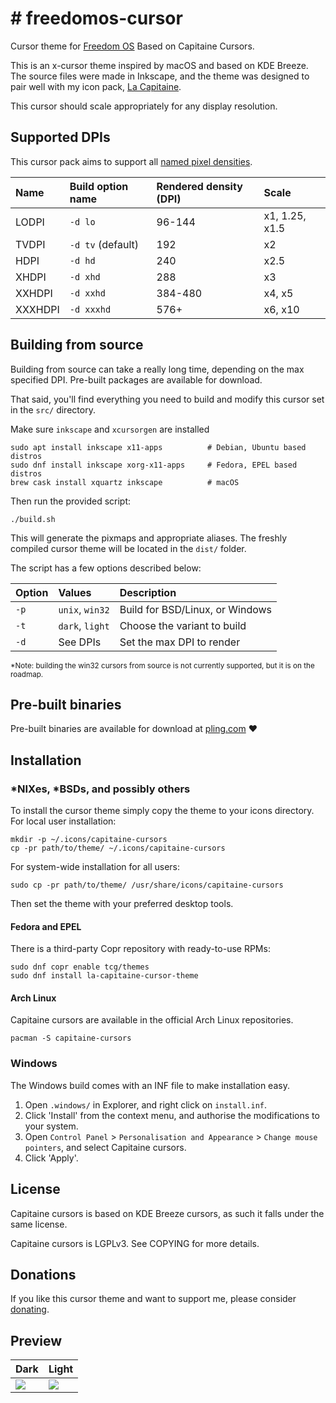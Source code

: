 # # freedomos-cursor

Cursor theme for [Freedom OS][freedomos] Based on Capitaine Cursors.

[freedomos]: https://freedom-os.sourceforge.io/

This is an x-cursor theme inspired by macOS and based on KDE Breeze.
The source files were made in Inkscape, and the theme was designed to pair well with my icon pack, [La Capitaine][la-capitaine-icons].

[la-capitaine-icons]: https://github.com/keeferrourke/la-capitaine-icon-theme

This cursor should scale appropriately for any display resolution.

## Supported DPIs

This cursor pack aims to support all [named pixel densities][named-dpi].

[named-dpi]: https://en.wikipedia.org/wiki/Pixel_density#Named_pixel_densities

| Name    | Build option name | Rendered density (DPI) | Scale          |
| :------ | :---------------- | :--------------------- | :------------- |
| LODPI   | `-d lo`           | 96-144                 | x1, 1.25, x1.5 |
| TVDPI   | `-d tv` (default) | 192                    | x2             |
| HDPI    | `-d hd`           | 240                    | x2.5           |
| XHDPI   | `-d xhd`          | 288                    | x3             |
| XXHDPI  | `-d xxhd`         | 384-480                | x4, x5         |
| XXXHDPI | `-d xxxhd`        | 576+                   | x6, x10        |

## Building from source

Building from source can take a really long time, depending on the max specified DPI.
Pre-built packages are available for download.

That said, you'll find everything you need to build and modify this cursor set in the `src/` directory.

Make sure `inkscape` and `xcursorgen` are installed

```
sudo apt install inkscape x11-apps          # Debian, Ubuntu based distros
sudo dnf install inkscape xorg-x11-apps     # Fedora, EPEL based distros
brew cask install xquartz inkscape          # macOS
```

Then run the provided script:

```
./build.sh
```

This will generate the pixmaps and appropriate aliases.
The freshly compiled cursor theme will be located in the `dist/` folder.

The script has a few options described below:

| Option | Values          | Description                     |
| :----- | :-------------- | :------------------------------ |
| `-p`   | `unix`, `win32` | Build for BSD/Linux, or Windows |
| `-t`   | `dark`, `light` | Choose the variant to build     |
| `-d`   | See DPIs        | Set the max DPI to render       |

<small>*Note: building the win32 cursors from source is not currently supported, but it is on the roadmap.</small>

## Pre-built binaries

Pre-built binaries are available for download at [pling.com](https://www.pling.com/p/1148692) :heart:

## Installation

### \*NIXes, \*BSDs, and possibly others

To install the cursor theme simply copy the theme to your icons directory.
For local user installation:

```
mkdir -p ~/.icons/capitaine-cursors
cp -pr path/to/theme/ ~/.icons/capitaine-cursors
```

For system-wide installation for all users:

```
sudo cp -pr path/to/theme/ /usr/share/icons/capitaine-cursors
```

Then set the theme with your preferred desktop tools.

#### Fedora and EPEL

There is a third-party Copr repository with ready-to-use RPMs:

```
sudo dnf copr enable tcg/themes
sudo dnf install la-capitaine-cursor-theme
```

#### Arch Linux

Capitaine cursors are available in the official Arch Linux repositories.

```
pacman -S capitaine-cursors
```

### Windows

The Windows build comes with an INF file to make installation easy.

 1. Open `.windows/` in Explorer, and right click on `install.inf`.
 2. Click 'Install' from the context menu, and authorise the modifications to your system.
 3. Open `Control Panel` > `Personalisation and Appearance` > `Change mouse pointers`, and select Capitaine cursors.
 4. Click 'Apply'.

## License

Capitaine cursors is based on KDE Breeze cursors, as such it falls under the same license.

Capitaine cursors is LGPLv3. See COPYING for more details.

## Donations

If you like this cursor theme and want to support me, please consider [donating](https://paypal.me/keeferrourke).

## Preview

| Dark                  | Light                  |
| --------------------- | ---------------------- |
| ![](preview-dark.png) | ![](preview-light.png) |

